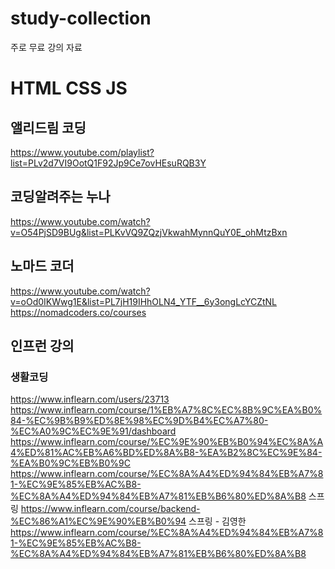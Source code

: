 # study-collection
주로 무료 강의 자료


# HTML CSS JS

## 앨리드림 코딩
https://www.youtube.com/playlist?list=PLv2d7VI9OotQ1F92Jp9Ce7ovHEsuRQB3Y

## 코딩알려주는 누나
https://www.youtube.com/watch?v=O54PjSD9BUg&list=PLKvVQ9ZQzjVkwahMynnQuY0E_ohMtzBxn

## 노마드 코더
https://www.youtube.com/watch?v=oOd0IKWwg1E&list=PL7jH19IHhOLN4_YTF__6y3ongLcYCZtNL
https://nomadcoders.co/courses

## 인프런 강의
### 생활코딩
https://www.inflearn.com/users/23713
https://www.inflearn.com/course/1%EB%A7%8C%EC%8B%9C%EA%B0%84-%EC%9B%B9%ED%8E%98%EC%9D%B4%EC%A7%80-%EC%A0%9C%EC%9E%91/dashboard
https://www.inflearn.com/course/%EC%9E%90%EB%B0%94%EC%8A%A4%ED%81%AC%EB%A6%BD%ED%8A%B8-%EA%B2%8C%EC%9E%84-%EA%B0%9C%EB%B0%9C
https://www.inflearn.com/course/%EC%8A%A4%ED%94%84%EB%A7%81-%EC%9E%85%EB%AC%B8-%EC%8A%A4%ED%94%84%EB%A7%81%EB%B6%80%ED%8A%B8
스프링
https://www.inflearn.com/course/backend-%EC%86%A1%EC%9E%90%EB%B0%94
스프링 - 김영한
https://www.inflearn.com/course/%EC%8A%A4%ED%94%84%EB%A7%81-%EC%9E%85%EB%AC%B8-%EC%8A%A4%ED%94%84%EB%A7%81%EB%B6%80%ED%8A%B8

